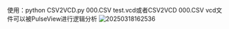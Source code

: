 使用：python CSV2VCD.py 000.CSV test.vcd或者CSV2VCD 000.CSV
vcd文件可以被PulseView进行逻辑分析
![20250318162536](https://github.com/user-attachments/assets/57a0a9d0-968c-4c9c-8be3-c5507734b4af)
